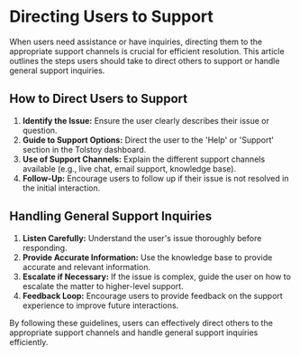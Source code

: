 # Directing Users to Support

When users need assistance or have inquiries, directing them to the appropriate support channels is crucial for efficient resolution. This article outlines the steps users should take to direct others to support or handle general support inquiries.

## How to Direct Users to Support
1. **Identify the Issue:** Ensure the user clearly describes their issue or question.
2. **Guide to Support Options:** Direct the user to the 'Help' or 'Support' section in the Tolstoy dashboard.
3. **Use of Support Channels:** Explain the different support channels available (e.g., live chat, email support, knowledge base).
4. **Follow-Up:** Encourage users to follow up if their issue is not resolved in the initial interaction.

## Handling General Support Inquiries
1. **Listen Carefully:** Understand the user's issue thoroughly before responding.
2. **Provide Accurate Information:** Use the knowledge base to provide accurate and relevant information.
3. **Escalate if Necessary:** If the issue is complex, guide the user on how to escalate the matter to higher-level support.
4. **Feedback Loop:** Encourage users to provide feedback on the support experience to improve future interactions.

By following these guidelines, users can effectively direct others to the appropriate support channels and handle general support inquiries efficiently.